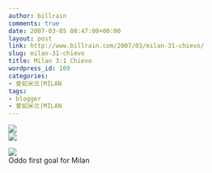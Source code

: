 ```yaml
---
author: billrain
comments: true
date: 2007-03-05 08:47:00+00:00
layout: post
link: http://www.billrain.com/2007/03/milan-31-chievo/
slug: milan-31-chievo
title: Milan 3:1 Chievo
wordpress_id: 109
categories:
- 爱如米兰|MILAN
tags:
- blogger
- 爱如米兰|MILAN
---
```


[![](http://bp0.blogger.com/_lAHIYwHGO4A/RevZfpQlfUI/AAAAAAAABLg/spfXrGmsIug/s400/U2030P6T12D2779549F44DT20070304043032.jpg)](http://bp0.blogger.com/_lAHIYwHGO4A/RevZfpQlfUI/AAAAAAAABLg/spfXrGmsIug/s1600-h/U2030P6T12D2779549F44DT20070304043032.jpg)  
[![](http://bp0.blogger.com/_lAHIYwHGO4A/RevZfpQlfVI/AAAAAAAABLo/uAC0MvZyWQY/s400/U2030P6T12D2779594F44DT20070304052319.jpg)](http://bp0.blogger.com/_lAHIYwHGO4A/RevZfpQlfVI/AAAAAAAABLo/uAC0MvZyWQY/s1600-h/U2030P6T12D2779594F44DT20070304052319.jpg)  


[![](http://bp1.blogger.com/_lAHIYwHGO4A/RevZf5QlfWI/AAAAAAAABLw/eyAMe0npfD4/s400/U2030P6T12D2779590F44DT20070304051817.jpg)](http://bp1.blogger.com/_lAHIYwHGO4A/RevZf5QlfWI/AAAAAAAABLw/eyAMe0npfD4/s1600-h/U2030P6T12D2779590F44DT20070304051817.jpg)  
Oddo first goal for Milan  

